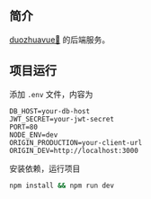 ## 简介
[duozhuavue💚](https://www.github.com/yikayiyo/duozhuavue) 的后端服务。

## 项目运行

添加 `.env` 文件，内容为

```
DB_HOST=your-db-host
JWT_SECRET=your-jwt-secret
PORT=80
NODE_ENV=dev
ORIGIN_PRODUCTION=your-client-url
ORIGIN_DEV=http://localhost:3000
```

安装依赖，运行项目

```bash
npm install && npm run dev
```
